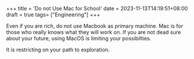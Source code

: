 +++
title = 'Do not Use Mac for School'
date = 2023-11-13T14:19:51+08:00
draft = true
tags= ["Engineering"]
+++


Even if you are rich, do not use Macbook as primary machine. 
Mac is for those who really knows what they will work on. If you are not dead sure about your future, using MacOS is limiting your possibilties. 

It is restricting on your path to exploration. 

